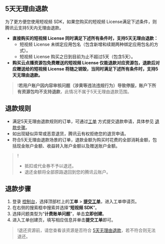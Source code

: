 [](id:back1)
## 5天无理由退款
为了更方便您使用短视频 SDK，如果您购买的短视频 License满足下述条件，则腾讯云支持5天内无理由退款。

- **直接购买的短视频 License 同时满足下述所有条件时，支持5天无理由退款：**
  - 短视频 License 未绑定应用包名（包含新增和续期两种绑定应用包名的方式）。
  - 短视频 License 购买之日到目前为止不超过5天（包含5天）。
- **购买云点播资源包免费赠送的短视频 License 仅能退款对应资源包，退款后对应赠送给的短视频 License 将随之销毁，当同时满足下述所有条件时，支持5天无理由退款。**

> !**若用户账户因内容审核问题（涉黄等违法违规行为）导致停服，账户下所有资源包均不支持退款**，此情况不属于5天无理由退款范围。

[](id:rude)
## 退款规则
- 满足5天无理由退款规则的订单，可通过[工单](https://console.cloud.tencent.com/workorder/category) 方式提交退款申请，具体参见 [退款步骤](#step)。
- 如出现疑似异常或恶意退货，腾讯云有权拒绝您的退货申请。
- 符合5天无理由退款场景的订单，退款金额为购买时花费的全部消耗金额，包括现金账户金额、收益转入账户金额以及赠送账户金额。

>!
> - 抵扣或代金券不予以退还。
> - 退还金额将全部原路退回到您的腾讯云账户。

[](id:step)
## 退款步骤
1. 登录 [控制台](https://console.cloud.tencent.com/)，选择顶部栏上的**工单** > [**提交工单**](https://console.cloud.tencent.com/workorder/category)，进入工单申请页。
2. 在右侧的搜索框中搜索并选择“**短视频 SDK**”。
3. 选择问题类型为“**计费账单问题**”，单击**立即创建**。
4. 进入工单创建页，填写相应信息并单击**提交工单**即可。

>!退还资源前，请您查看该资源是否符合 [5天无理由退款](#back1)，若不符合则无法退还。
